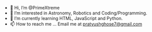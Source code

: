 - 👋 Hi, I’m @PrimeXtreme
- 👀 I’m interested in Astronomy, Robotics and Coding/Programming.
- 🌱 I’m currently learning HTML, JavaScript and Python.
- 📫 How to reach me ... Email me at pratyushghose7@gmail.com

<!---
PrimeXtreme/PrimeXtreme is a ✨ special ✨ repository because its `README.md` (this file) appears on your GitHub profile.
You can click the Preview link to take a look at your changes.
--->
